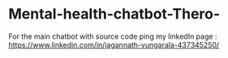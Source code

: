# Mental-health-chatbot-Thero-

For the main chatbot with source code ping my linkedIn page : https://www.linkedin.com/in/jagannath-vungarala-437345250/
